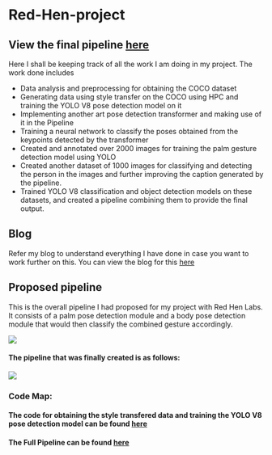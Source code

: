 # Red-Hen-project

## View the final pipeline [here](https://github.com/rigvedrs/Red-Hen-Gesture-Classifier)

Here I shall be keeping track of all the work I am doing in my project. The work done includes 
- Data analysis and preprocessing for obtaining the COCO dataset
- Generating data using style transfer on the COCO using HPC and training the YOLO V8 pose detection model on it 
- Implementing another art pose detection transformer and making use of it in the Pipeline
- Training a neural network to classify the poses obtained from the keypoints detected by the transformer
- Created and annotated over 2000 images for training the palm gesture detection model using YOLO
- Created another dataset of 1000 images for classifying and detecting the person in the images and further improving the caption generated by the pipeline.
- Trained YOLO V8 classification and object detection models on these datasets, and created a pipeline combining them to provide the final output.


## Blog

Refer my blog to understand everything I have done in case you want to work further on this. You can view the blog for this [here](https://medium.com/@rigvedrs/speech-gesture-recognition-in-christian-art-images-f19712104d7f)


## Proposed pipeline

This is the overall pipeline I had proposed for my project with Red Hen Labs.
It consists of a palm pose detection module and a body pose detection module that would then classify the combined gesture accordingly.

![](https://miro.medium.com/v2/resize:fit:4800/format:webp/1*UY2f-G-Om4YSXyGsiEiTSw.png)


#### The pipeline that was finally created is as follows:

![](https://miro.medium.com/v2/resize:fit:4800/format:webp/1*XSS_RxPdwHCUEvCS3ubwbw.png)


### Code Map:

#### The code for obtaining the style transfered data and training the YOLO V8 pose detection model can be found [here](https://github.com/rigvedrs/Red-Hen-PoseTraining-Pipeline/tree/db4ece985fcf70cf9a202fdd3be7953e07a6f136)

#### The Full Pipeline can be found [here](https://github.com/rigvedrs/Red-Hen-Gesture-Classifier)

